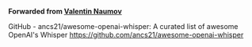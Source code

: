 **Forwarded from [Valentin Naumov](https://t.me/valnaumov)**

GitHub - ancs21/awesome-openai-whisper: A curated list of awesome OpenAI's Whisper
https://github.com/ancs21/awesome-openai-whisper